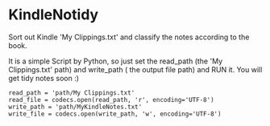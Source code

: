 # KindleNotidy
Sort out Kindle 'My Clippings.txt' and classify the notes according to the book.

It is a simple Script by Python, so just set the read_path (the 'My Clippings.txt' path) and write_path ( the output file path) and RUN it. You will get tidy notes soon :)

    read_path = 'path/My Clippings.txt'
    read_file = codecs.open(read_path, 'r', encoding='UTF-8')
    write_path = 'path/MyKindleNotes.txt'
    write_file = codecs.open(write_path, 'w', encoding='UTF-8')
